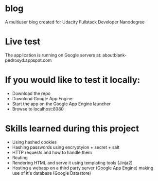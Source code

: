 # blog
A multiuser blog created for Udacity Fullstack Developer Nanodegree

# Live test

The application is running on Google servers at:
aboutblank-pedrosyd.appspot.com

# If you would like to test it locally:

- Download the repo
- Download Google App Engine
- Start the app on the Google App Engine launcher
- Browse to localhost:8080

# Skills learned during this project

- Using hashed cookies
- Hashing passwords using encryptyion + secret + salt
- HTTP requests and how to handle them
- Routing
- Rendering HTML and serve it using templating tools (Jinja2)
- Hosting a webapp on a third party server (Google App Engine) making use of it's database (Google Datastore)

